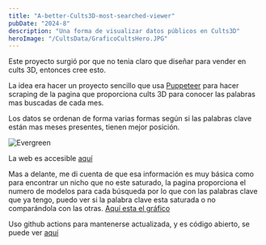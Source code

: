 ```yaml
---
title: "A-better-Cults3D-most-searched-viewer"
pubDate: "2024-8"
description: "Una forma de visualizar datos públicos en Cults3D"
heroImage: "/CultsData/GraficoCultsHero.JPG"
---
```


Este proyecto surgió por que no tenia claro que diseñar para vender en cults 3D,
entonces cree esto.

La idea era hacer un proyecto sencillo que usa [Puppeteer](https://pptr.dev/) para hacer scraping de la pagina
que proporciona cults 3D para conocer las palabras mas buscadas de cada mes.

Los datos se ordenan de forma varias formas según si las palabras clave están mas meses presentes, tienen mejor posición.

![Evergreen](/CultsData/graficoEvergreen.JPG)

La web es accesible [aquí](https://lordor5.github.io/A-better-Cults3D-most-searched-viewer/)

Mas a delante, me di cuenta de que esa información es muy básica como para encontrar un nicho que no este saturado,
la pagina proporciona el numero de modelos para cada búsqueda por lo que con las palabras clave que ya tengo,
puedo ver si la palabra clave esta saturada o no comparándola con las otras. [Aquí esta el gráfico](https://lordor5.github.io/A-better-Cults3D-most-searched-viewer/MoreAmountOfModels/)

Uso github actions para mantenerse actualizada, y es código abierto, se puede ver [aquí](https://github.com/lordor5/A-better-Cults3D-most-searched-viewer)
